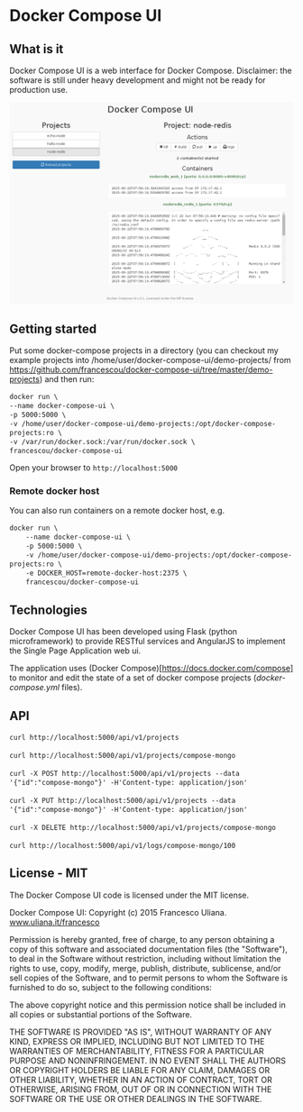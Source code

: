 # Docker Compose UI

## What is it

Docker Compose UI is a web interface for Docker Compose.
Disclaimer: the software is still under heavy development and might not be ready for production use.

![screenshot](/screenshots/project-detail.png)

## Getting started

Put some docker-compose projects in a directory (you can checkout my example projects into /home/user/docker-compose-ui/demo-projects/ from https://github.com/francescou/docker-compose-ui/tree/master/demo-projects) and then run:

    docker run \
    --name docker-compose-ui \
    -p 5000:5000 \
    -v /home/user/docker-compose-ui/demo-projects:/opt/docker-compose-projects:ro \
    -v /var/run/docker.sock:/var/run/docker.sock \
    francescou/docker-compose-ui

Open your browser to `http://localhost:5000`

### Remote docker host

You can also run containers on a remote docker host, e.g.

    docker run \
        --name docker-compose-ui \
        -p 5000:5000 \
        -v /home/user/docker-compose-ui/demo-projects:/opt/docker-compose-projects:ro \
        -e DOCKER_HOST=remote-docker-host:2375 \
        francescou/docker-compose-ui

## Technologies

Docker Compose UI has been developed using Flask (python microframework) to provide RESTful services and AngularJS to implement the Single Page Application web ui.

The application uses (Docker Compose)[https://docs.docker.com/compose] to monitor and edit the state of a set of docker compose projects (*docker-compose.yml* files).


## API

    curl http://localhost:5000/api/v1/projects

    curl http://localhost:5000/api/v1/projects/compose-mongo

    curl -X POST http://localhost:5000/api/v1/projects --data '{"id":"compose-mongo"}' -H'Content-type: application/json'

    curl -X PUT http://localhost:5000/api/v1/projects --data '{"id":"compose-mongo"}' -H'Content-type: application/json'

    curl -X DELETE http://localhost:5000/api/v1/projects/compose-mongo

    curl http://localhost:5000/api/v1/logs/compose-mongo/100


## License - MIT

The Docker Compose UI code is licensed under the MIT license.

Docker Compose UI: Copyright (c) 2015 Francesco Uliana. www.uliana.it/francesco

Permission is hereby granted, free of charge, to any person obtaining a copy
of this software and associated documentation files (the "Software"), to deal
in the Software without restriction, including without limitation the rights
to use, copy, modify, merge, publish, distribute, sublicense, and/or sell
copies of the Software, and to permit persons to whom the Software is
furnished to do so, subject to the following conditions:

The above copyright notice and this permission notice shall be included in
all copies or substantial portions of the Software.

THE SOFTWARE IS PROVIDED "AS IS", WITHOUT WARRANTY OF ANY KIND, EXPRESS OR
IMPLIED, INCLUDING BUT NOT LIMITED TO THE WARRANTIES OF MERCHANTABILITY,
FITNESS FOR A PARTICULAR PURPOSE AND NONINFRINGEMENT. IN NO EVENT SHALL THE
AUTHORS OR COPYRIGHT HOLDERS BE LIABLE FOR ANY CLAIM, DAMAGES OR OTHER
LIABILITY, WHETHER IN AN ACTION OF CONTRACT, TORT OR OTHERWISE, ARISING FROM,
OUT OF OR IN CONNECTION WITH THE SOFTWARE OR THE USE OR OTHER DEALINGS IN
THE SOFTWARE.